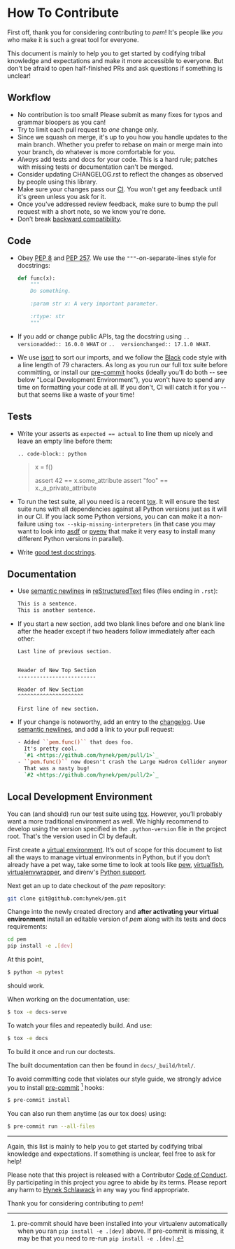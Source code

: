 # How To Contribute

First off, thank you for considering contributing to *pem*!
It's people like *you* who make it is such a great tool for everyone.

This document is mainly to help you to get started by codifying tribal knowledge and expectations and make it more accessible to everyone.
But don't be afraid to open half-finished PRs and ask questions if something is unclear!

## Workflow

- No contribution is too small!
  Please submit as many fixes for typos and grammar bloopers as you can!
- Try to limit each pull request to *one* change only.
- Since we squash on merge, it's up to you how you handle updates to the main branch.
  Whether you prefer to rebase on main or merge main into your branch, do whatever is more comfortable for you.
- *Always* add tests and docs for your code.
  This is a hard rule; patches with missing tests or documentation can't be merged.
- Consider updating CHANGELOG.rst to reflect the changes as observed by people using this library.
- Make sure your changes pass our [CI].
  You won't get any feedback until it's green unless you ask for it.
- Once you've addressed review feedback, make sure to bump the pull request with a short note, so we know you're done.
- Don’t break [backward compatibility].

## Code

- Obey [PEP 8] and [PEP 257].
  We use the `"""`-on-separate-lines style for docstrings:

  ```python
  def func(x):
      """
      Do something.

      :param str x: A very important parameter.

      :rtype: str
      """
  ```

- If you add or change public APIs, tag the docstring using `..  versionadded:: 16.0.0 WHAT` or `..  versionchanged:: 17.1.0 WHAT`.

- We use [isort] to sort our imports, and we follow the [Black] code style with a line length of 79 characters.
  As long as you run our full tox suite before committing, or install our [pre-commit] hooks (ideally you'll do both -- see below "Local Development Environment"), you won't have to spend any time on formatting your code at all.
  If you don't, CI will catch it for you -- but that seems like a waste of your time!

## Tests

- Write your asserts as `expected == actual` to line them up nicely and leave an empty line before them:

  ```
  .. code-block:: python
  ```

  > x = f()
  >
  > assert 42 == x.some_attribute
  > assert "foo" == x.\_a_private_attribute

- To run the test suite, all you need is a recent [tox].
  It will ensure the test suite runs with all dependencies against all Python versions just as it will in our CI.
  If you lack some Python versions, you can can make it a non-failure using `tox --skip-missing-interpreters` (in that case you may want to look into [asdf] or [pyenv] that make it very easy to install many different Python versions in parallel).

- Write [good test docstrings].

## Documentation

- Use [semantic newlines] in [reStructuredText] files (files ending in `.rst`):

  ```rst
  This is a sentence.
  This is another sentence.
  ```

- If you start a new section, add two blank lines before and one blank line after the header except if two headers follow immediately after each other:

  ```rst
  Last line of previous section.


  Header of New Top Section
  -------------------------

  Header of New Section
  ^^^^^^^^^^^^^^^^^^^^^

  First line of new section.
  ```

- If your change is noteworthy, add an entry to the [changelog].
  Use [semantic newlines], and add a link to your pull request:

  ```rst
  - Added ``pem.func()`` that does foo.
    It's pretty cool.
    `#1 <https://github.com/hynek/pem/pull/1>`_
  - ``pem.func()`` now doesn't crash the Large Hadron Collider anymore.
    That was a nasty bug!
    `#2 <https://github.com/hynek/pem/pull/2>`_
  ```

## Local Development Environment

You can (and should) run our test suite using [tox].
However, you’ll probably want a more traditional environment as well.
We highly recommend to develop using the version specified in the `.python-version` file in the project root.
That's the version used in CI by default.

First create a [virtual environment](https://virtualenv.pypa.io/).
It’s out of scope for this document to list all the ways to manage virtual environments in Python, but if you don’t already have a pet way, take some time to look at tools like [pew](https://github.com/berdario/pew), [virtualfish](https://virtualfish.readthedocs.io/), [virtualenvwrapper](https://virtualenvwrapper.readthedocs.io/), and direnv's [Python support](https://github.com/direnv/direnv/wiki/Python).

Next get an up to date checkout of the *pem* repository:

```bash
git clone git@github.com:hynek/pem.git
```

Change into the newly created directory and **after activating your virtual environment** install an editable version of *pem* along with its tests and docs requirements:

```bash
cd pem
pip install -e .[dev]
```

At this point,

```bash
$ python -m pytest
```

should work.

When working on the documentation, use:

```bash
$ tox -e docs-serve
```

To watch your files and repeatedly build.
And use:

```bash
$ tox -e docs
```

To build it once and run our doctests.

The built documentation can then be found in `docs/_build/html/`.

To avoid committing code that violates our style guide, we strongly advice you to install [pre-commit] [^f1] hooks:

```bash
$ pre-commit install
```

You can also run them anytime (as our tox does) using:

```bash
$ pre-commit run --all-files
```

[^f1]: pre-commit should have been installed into your virtualenv automatically when you ran `pip install -e .[dev]` above. If pre-commit is missing, it may be that you need to re-run `pip install -e .[dev]`.

______________________________________________________________________

Again, this list is mainly to help you to get started by codifying tribal knowledge and expectations.
If something is unclear, feel free to ask for help!

Please note that this project is released with a Contributor [Code of Conduct].
By participating in this project you agree to abide by its terms.
Please report any harm to [Hynek Schlawack] in any way you find appropriate.

Thank you for considering contributing to *pem*!

[asdf]: https://asdf-vm.com/
[backward compatibility]: https://pem.readthedocs.io/en/latest/backward-compatibility.html
[black]: https://github.com/psf/black
[changelog]: https://github.com/hynek/pem/blob/main/CHANGELOG.rst
[ci]: https://github.com/hynek/pem/actions
[code of conduct]: https://github.com/hynek/pem/blob/main/.github/CODE_OF_CONDUCT.rst
[good test docstrings]: https://jml.io/test-docstrings/
[hynek schlawack]: https://hynek.me/about/
[isort]: https://github.com/PyCQA/isort
[pep 257]: https://www.python.org/dev/peps/pep-0257/
[pep 8]: https://www.python.org/dev/peps/pep-0008/
[pre-commit]: https://pre-commit.com/
[pyenv]: https://github.com/pyenv/pyenv
[restructuredtext]: https://www.sphinx-doc.org/en/master/usage/restructuredtext/basics.html
[semantic newlines]: https://rhodesmill.org/brandon/2012/one-sentence-per-line/
[tox]: https://tox.readthedocs.io/
